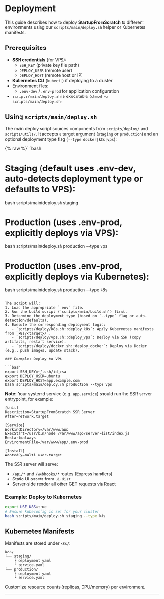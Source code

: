 # Deployment

This guide describes how to deploy **StartupFromScratch** to different environments using our `scripts/main/deploy.sh` helper or Kubernetes manifests.

## Prerequisites

- **SSH credentials** (for VPS):
  - `SSH_KEY` (private key file path)
  - `DEPLOY_USER` (remote user)
  - `DEPLOY_HOST` (remote host or IP)
- **Kubernetes CLI** (`kubectl`) if deploying to a cluster
- Environment files:
  - `.env-dev` / `.env-prod` for application configuration
- `scripts/main/deploy.sh` is executable (`chmod +x scripts/main/deploy.sh`)

## Using `scripts/main/deploy.sh`

The main deploy script sources components from `scripts/deploy/` and `scripts/utils/`. It accepts a target argument (`staging` or `production`) and an optional deployment type flag (`--type docker|k8s|vps`):

{% raw %}```bash
# Staging (default uses .env-dev, auto-detects deployment type or defaults to VPS):
bash scripts/main/deploy.sh staging

# Production (uses .env-prod, explicitly deploys via VPS):
bash scripts/main/deploy.sh production --type vps

# Production (uses .env-prod, explicitly deploys via Kubernetes):
bash scripts/main/deploy.sh production --type k8s
```{% endraw %}

The script will:
1. Load the appropriate `.env` file.
2. Run the build script (`scripts/main/build.sh`) first.
3. Determine the deployment type (based on `--type` flag or auto-detection/defaults).
4. Execute the corresponding deployment logic:
   - `scripts/deploy/k8s.sh::deploy_k8s`: Apply Kubernetes manifests from `k8s/<target>/`.
   - `scripts/deploy/vps.sh::deploy_vps`: Deploy via SSH (copy artifacts, restart service).
   - `scripts/deploy/docker.sh::deploy_docker`: Deploy via Docker (e.g., push images, update stack).

### Example: Deploy to VPS

```bash
export SSH_KEY=~/.ssh/id_rsa
export DEPLOY_USER=ubuntu
export DEPLOY_HOST=app.example.com
bash scripts/main/deploy.sh production --type vps
```

**Note:** Your systemd service (e.g. `app.service`) should run the SSR server entrypoint, for example:
```
[Unit]
Description=StartupFromScratch SSR Server
After=network.target

[Service]
WorkingDirectory=/var/www/app
ExecStart=/usr/bin/node /var/www/app/server-dist/index.js
Restart=always
EnvironmentFile=/var/www/app/.env-prod

[Install]
WantedBy=multi-user.target
```
The SSR server will serve:
- `/api/*` and `/webhooks/*` routes (Express handlers)
- Static UI assets from `ui-dist`
- Server‑side render all other GET requests via React

### Example: Deploy to Kubernetes

```bash
export USE_K8S=true
# Ensure kubeconfig is set for your cluster
bash scripts/main/deploy.sh staging --type k8s
```

## Kubernetes Manifests

Manifests are stored under `k8s/`:
```
k8s/
└── staging/
    ├ deployment.yaml
    └ service.yaml
└── production/
    ├ deployment.yaml
    └ service.yaml
```
Customize resource counts (replicas, CPU/memory) per environment.

--- 